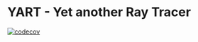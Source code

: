# YART - Yet another Ray Tracer

[![codecov](https://codecov.io/gh/lksmrqrdt/yart/branch/main/graph/badge.svg?token=7R91LFGTND)](https://codecov.io/gh/lksmrqrdt/yart)
